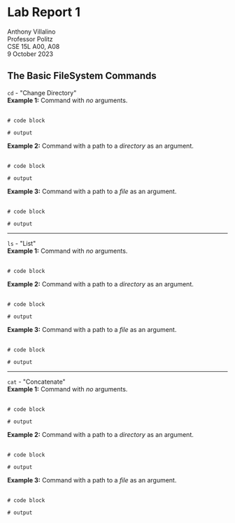 # Lab Report 1
Anthony Villalino<br>
Professor Politz<br>
CSE 15L A00, A08<br>
9 October 2023

## The Basic FileSystem Commands
`cd` - "Change Directory" <br>
**Example 1:** Command with *no* arguments. <br><br>
```
# code block

# output
```
**Example 2:** Command with a path to a *directory* as an argument. <br><br>
```
# code block

# output
```
**Example 3:** Command with a path to a *file* as an argument. <br><br>
```
# code block

# output
``` 

***

`ls` - "List" <br>
**Example 1:** Command with *no* arguments. <br><br>
```
# code block
```
**Example 2:** Command with a path to a *directory* as an argument. <br><br>
```
# code block

# output
```
**Example 3:** Command with a path to a *file* as an argument. <br><br>
```
# code block

# output
```

***

`cat` - "Concatenate"<br>
**Example 1:** Command with *no* arguments. <br><br>
```
# code block

# output
```
**Example 2:** Command with a path to a *directory* as an argument. <br><br>
```
# code block

# output
```
**Example 3:** Command with a path to a *file* as an argument. <br><br>
```
# code block

# output
```
